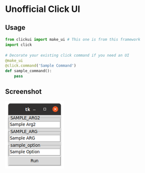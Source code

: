 
# Unofficial Click UI 

## Usage

```python
from clickui import make_ui # This one is from this framework
import click 

# Decorate your existing click command if you need an UI
@make_ui 
@click.command('Sample Command')
def sample_command():
    pass
```
## Screenshot
![Convert Click command to UI](screenshots/Screenshot_from_2020-05-23_14-39-17.png)
